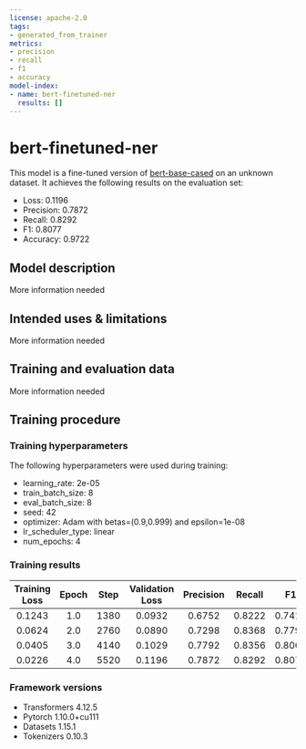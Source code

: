 ```yaml
---
license: apache-2.0
tags:
- generated_from_trainer
metrics:
- precision
- recall
- f1
- accuracy
model-index:
- name: bert-finetuned-ner
  results: []
---
```


<!-- This model card has been generated automatically according to the information the Trainer had access to. You
should probably proofread and complete it, then remove this comment. -->

# bert-finetuned-ner

This model is a fine-tuned version of [bert-base-cased](https://huggingface.co/bert-base-cased) on an unknown dataset.
It achieves the following results on the evaluation set:
- Loss: 0.1196
- Precision: 0.7872
- Recall: 0.8292
- F1: 0.8077
- Accuracy: 0.9722

## Model description

More information needed

## Intended uses & limitations

More information needed

## Training and evaluation data

More information needed

## Training procedure

### Training hyperparameters

The following hyperparameters were used during training:
- learning_rate: 2e-05
- train_batch_size: 8
- eval_batch_size: 8
- seed: 42
- optimizer: Adam with betas=(0.9,0.999) and epsilon=1e-08
- lr_scheduler_type: linear
- num_epochs: 4

### Training results

| Training Loss | Epoch | Step | Validation Loss | Precision | Recall | F1     | Accuracy |
|:-------------:|:-----:|:----:|:---------------:|:---------:|:------:|:------:|:--------:|
| 0.1243        | 1.0   | 1380 | 0.0932          | 0.6752    | 0.8222 | 0.7415 | 0.9635   |
| 0.0624        | 2.0   | 2760 | 0.0890          | 0.7298    | 0.8368 | 0.7797 | 0.9686   |
| 0.0405        | 3.0   | 4140 | 0.1029          | 0.7792    | 0.8356 | 0.8064 | 0.9715   |
| 0.0226        | 4.0   | 5520 | 0.1196          | 0.7872    | 0.8292 | 0.8077 | 0.9722   |


### Framework versions

- Transformers 4.12.5
- Pytorch 1.10.0+cu111
- Datasets 1.15.1
- Tokenizers 0.10.3
